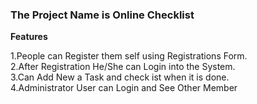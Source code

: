 

### The Project Name is Online Checklist

**Features**

1.People can Register them self using Registrations Form.<br>
2.After Registration He/She can Login into the System.<br>
3.Can Add New a Task and check ist when it is done.<br>
4.Administrator User can Login and See Other Member<br>


